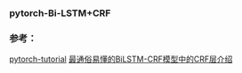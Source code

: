 ### pytorch-Bi-LSTM+CRF  
### 参考：
[pytorch-tutorial](https://pytorch.org/tutorials/beginner/nlp/advanced_tutorial.html)
[最通俗易懂的BiLSTM-CRF模型中的CRF层介绍](https://zhuanlan.zhihu.com/p/44042528)
